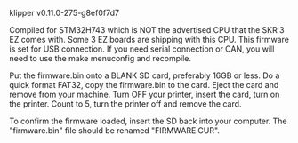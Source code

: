 klipper
v0.11.0-275-g8ef0f7d7

Compiled for STM32H743 which is NOT the advertised CPU that the SKR 3 EZ comes with. Some 3 EZ boards are shipping with this CPU. This firmware is set for USB connection. If you need serial connection or CAN, you will need to use the make menuconfig and recompile.

Put the firmware.bin onto a BLANK SD card, preferably 16GB or less. Do a quick format FAT32, copy the firmware.bin to the card. Eject the card and remove from your machine. Turn OFF your printer, insert the card, turn on the printer. Count to 5, turn the printer off and remove the card.

To confirm the firmware loaded, insert the SD back into your computer. The "firmware.bin" file should be renamed "FIRMWARE.CUR".
